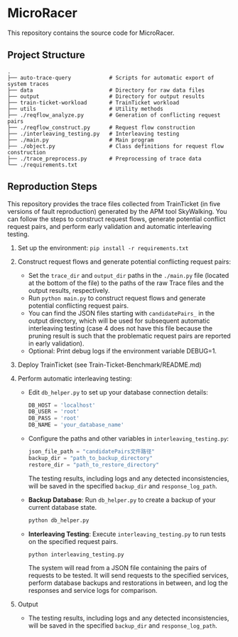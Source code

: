 # MicroRacer 
This repository contains the source code for MicroRacer.

## Project Structure
```
.
├── auto-trace-query            # Scripts for automatic export of system traces
├── data                        # Directory for raw data files
├── output                      # Directory for output results
├── train-ticket-workload       # TrainTicket workload
├── utils                       # Utility methods
├── ./reqflow_analyze.py        # Generation of conflicting request pairs
├── ./reqflow_construct.py      # Request flow construction
├── ./interleaving_testing.py   # Interleaving testing
├── ./main.py                   # Main program
├── ./object.py                 # Class definitions for request flow construction
├── ./trace_preprocess.py       # Preprocessing of trace data
└── ./requirements.txt
```

## Reproduction Steps

This repository provides the trace files collected from TrainTicket (in five versions of fault reproduction) generated by the APM tool SkyWalking. You can follow the steps to construct request flows, generate potential conflict request pairs, and perform early validation and automatic interleaving testing.

1. Set up the environment: `pip install -r requirements.txt`

2. Construct request flows and generate potential conflicting request pairs:
    - Set the `trace_dir` and `output_dir` paths in the `./main.py` file (located at the bottom of the file) to the paths of the raw Trace files and the output results, respectively.
    - Run `python main.py` to construct request flows and generate potential conflicting request pairs.
    - You can find the JSON files starting with `candidatePairs_` in the output directory, which will be used for subsequent automatic interleaving testing (case 4 does not have this file because the pruning result is such that the problematic request pairs are reported in early validation).
    - Optional: Print debug logs if the environment variable DEBUG=1.

3. Deploy TrainTicket (see Train-Ticket-Benchmark/README.md)

4. Perform automatic interleaving testing:
    - Edit `db_helper.py` to set up your database connection details:

        ```python
        DB_HOST = 'localhost'
        DB_USER = 'root'
        DB_PASS = 'root'
        DB_NAME = 'your_database_name'
        ```

    - Configure the paths and other variables in `interleaving_testing.py`:

        ```python
        json_file_path = "candidatePairs文件路径"
        backup_dir = "path_to_backup_directory"
        restore_dir = "path_to_restore_directory"
        ```

       The testing results, including logs and any detected inconsistencies, will be saved in the specified `backup_dir` and `response_log_path`.

    - **Backup Database**: Run `db_helper.py` to create a backup of your current database state.

        ```bash
        python db_helper.py
        ```

    - **Interleaving Testing**: Execute `interleaving_testing.py` to run tests on the specified request pairs.

        ```bash
        python interleaving_testing.py
        ```
        The system will read from a JSON file containing the pairs of requests to be tested. It will send requests to the specified services, perform database backups and restorations in between, and log the responses and service logs for comparison.

5. Output
    - The testing results, including logs and any detected inconsistencies, will be saved in the specified `backup_dir` and `response_log_path`.
